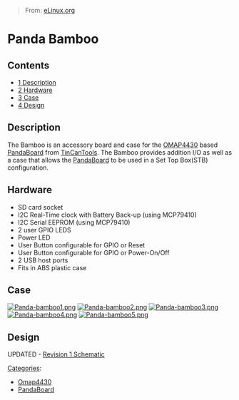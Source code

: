 > From: [eLinux.org](http://eLinux.org/Panda_Bamboo "http://eLinux.org/Panda_Bamboo")


# Panda Bamboo



## Contents

-   [1 Description](#description)
-   [2 Hardware](#hardware)
-   [3 Case](#case)
-   [4 Design](#design)

## Description

The Bamboo is an accessory board and case for the
[OMAP4430](http://eLinux.org/OMAP4430 "OMAP4430") based
[PandaBoard](http://eLinux.org/PandaBoard "PandaBoard") from
[TinCanTools](http://www.tincantools.com). The Bamboo provides addition
I/O as well as a case that allows the
[PandaBoard](http://eLinux.org/PandaBoard "PandaBoard") to be used in a Set Top Box(STB)
configuration.

## Hardware

-   SD card socket
-   I2C Real-Time clock with Battery Back-up (using MCP79410)
-   I2C Serial EEPROM (using MCP79410)
-   2 user GPIO LEDS
-   Power LED
-   User Button configurable for GPIO or Reset
-   User Button configurable for GPIO or Power-On/Off
-   2 USB host ports
-   Fits in ABS plastic case

## Case

[![Panda-bamboo1.png](http://eLinux.org/images/thumb/2/2a/Panda-bamboo1.png/400px-Panda-bamboo1.png)](http://eLinux.org/File:Panda-bamboo1.png)
[![Panda-bamboo2.png](http://eLinux.org/images/thumb/8/8b/Panda-bamboo2.png/400px-Panda-bamboo2.png)](http://eLinux.org/File:Panda-bamboo2.png)
[![Panda-bamboo3.png](http://eLinux.org/images/thumb/3/35/Panda-bamboo3.png/400px-Panda-bamboo3.png)](http://eLinux.org/File:Panda-bamboo3.png)
[![Panda-bamboo4.png](http://eLinux.org/images/thumb/d/d7/Panda-bamboo4.png/400px-Panda-bamboo4.png)](http://eLinux.org/File:Panda-bamboo4.png)
[![Panda-bamboo5.png](http://eLinux.org/images/thumb/b/b6/Panda-bamboo5.png/400px-Panda-bamboo5.png)](http://eLinux.org/File:Panda-bamboo5.png)

## Design

UPDATED - [Revision 1
Schematic](http://eLinux.org/images/5/5f/Bamboo-rev01.pdf "Bamboo-rev01.pdf")


[Categories](http://eLinux.org/Special:Categories "Special:Categories"):

-   [Omap4430](http://eLinux.org/Category:Omap4430 "Category:Omap4430")
-   [PandaBoard](http://eLinux.org/Category:PandaBoard "Category:PandaBoard")


